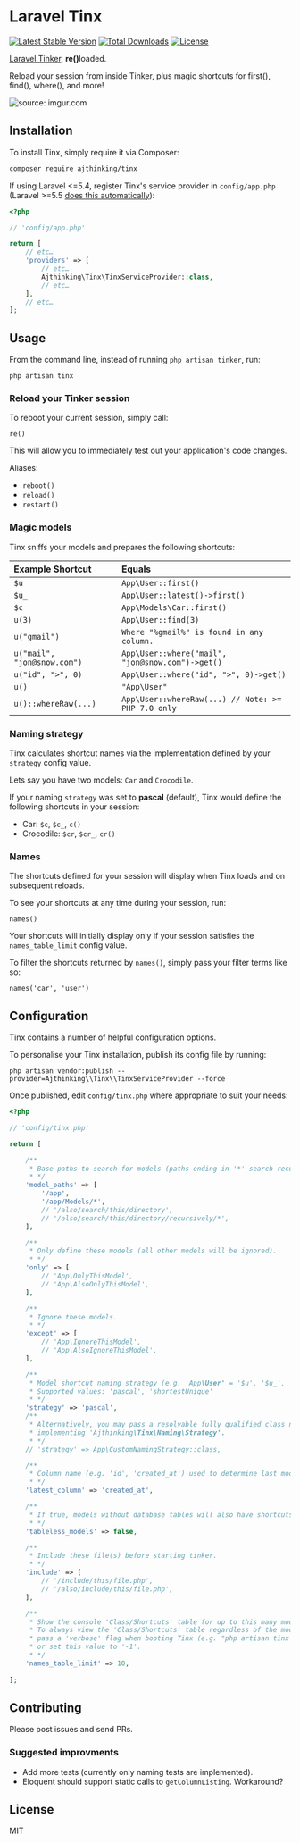 # Laravel Tinx
[![Latest Stable Version](https://img.shields.io/packagist/v/ajthinking/tinx.svg)](https://packagist.org/packages/ajthinking/tinx)
[![Total Downloads](https://img.shields.io/packagist/dt/ajthinking/tinx.svg)](https://packagist.org/packages/ajthinking/tinx)
[![License](https://img.shields.io/packagist/l/ajthinking/tinx.svg)](https://packagist.org/packages/ajthinking/tinx)

[Laravel Tinker](https://github.com/laravel/tinker), <b>re()</b>loaded.

Reload your session from inside Tinker, plus magic shortcuts for first(), find(), where(), and more!

<img src="https://i.imgur.com/U9NnDix.gif" title="source: imgur.com" />

## Installation

To install Tinx, simply require it via Composer:

```bash
composer require ajthinking/tinx
```

If using Laravel <=5.4, register Tinx's service provider in `config/app.php` (Laravel >=5.5 [does this automatically](https://laravel.com/docs/5.5/packages#package-discovery)):

```php
<?php

// 'config/app.php'

return [
    // etc…
    'providers' => [
        // etc…
        Ajthinking\Tinx\TinxServiceProvider::class,
        // etc…
    ],
    // etc…
];
```

## Usage

From the command line, instead of running `php artisan tinker`, run:

```
php artisan tinx
```

### Reload your Tinker session

To reboot your current session, simply call:

```
re()
```

This will allow you to immediately test out your application's code changes.

Aliases:

- `reboot()`
- `reload()`
- `restart()`

### Magic models

Tinx sniffs your models and prepares the following shortcuts:

| Example Shortcut            | Equals                                              |
|:--------------------------- |:--------------------------------------------------- |
| `$u`                        | `App\User::first()`                                 |
| `$u_`                       | `App\User::latest()->first()`                       |
| `$c`                        | `App\Models\Car::first()`                           |
| `u(3)`                      | `App\User::find(3)`                                 |
| `u("gmail")`                | `Where "%gmail%" is found in any column.`           |
| `u("mail", "jon@snow.com")` | `App\User::where("mail", "jon@snow.com")->get()`    |
| `u("id", ">", 0)`           | `App\User::where("id", ">", 0)->get()`              |
| `u()`                       | `"App\User"`                                        |
| `u()::whereRaw(...)`        | `App\User::whereRaw(...) // Note: >= PHP 7.0 only`  |

### Naming strategy

Tinx calculates shortcut names via the implementation defined by your `strategy` config value.

Lets say you have two models: `Car` and `Crocodile`.

If your naming `strategy` was set to **pascal** (default), Tinx would define the following shortcuts in your session:

- Car: `$c`, `$c_`, `c()`
- Crocodile: `$cr`, `$cr_`, `cr()`

### Names

The shortcuts defined for your session will display when Tinx loads and on subsequent reloads.

To see your shortcuts at any time during your session, run:

```
names()
```

Your shortcuts will initially display only if your session satisfies the `names_table_limit` config value.

To filter the shortcuts returned by `names()`, simply pass your filter terms like so:

```
names('car', 'user')
```

## Configuration

Tinx contains a number of helpful configuration options.

To personalise your Tinx installation, publish its config file by running:

```
php artisan vendor:publish --provider=Ajthinking\\Tinx\\TinxServiceProvider --force
```

Once published, edit `config/tinx.php` where appropriate to suit your needs:

```php
<?php

// 'config/tinx.php'

return [

    /**
     * Base paths to search for models (paths ending in '*' search recursively).
     * */
    'model_paths' => [
        '/app',
        '/app/Models/*',
        // '/also/search/this/directory',
        // '/also/search/this/directory/recursively/*',
    ],

    /**
     * Only define these models (all other models will be ignored).
     * */
    'only' => [
        // 'App\OnlyThisModel',
        // 'App\AlsoOnlyThisModel',
    ],

    /**
     * Ignore these models.
     * */
    'except' => [
        // 'App\IgnoreThisModel',
        // 'App\AlsoIgnoreThisModel',
    ],

    /**
     * Model shortcut naming strategy (e.g. 'App\User' = '$u', '$u_', 'u()').
     * Supported values: 'pascal', 'shortestUnique'
     * */
    'strategy' => 'pascal',
    /**
     * Alternatively, you may pass a resolvable fully qualified class name
     * implementing 'Ajthinking\Tinx\Naming\Strategy'.
     * */
    // 'strategy' => App\CustomNamingStrategy::class,

    /**
     * Column name (e.g. 'id', 'created_at') used to determine last model shortcut (i.e. '$u_').
     * */
    'latest_column' => 'created_at',

    /**
     * If true, models without database tables will also have shortcuts defined.
     * */
    'tableless_models' => false,

    /**
     * Include these file(s) before starting tinker.
     * */
    'include' => [
        // '/include/this/file.php',
        // '/also/include/this/file.php',
    ],

    /**
     * Show the console 'Class/Shortcuts' table for up to this many model names, otherwise, hide it.
     * To always view the 'Class/Shortcuts' table regardless of the model name count,
     * pass a 'verbose' flag when booting Tinx (e.g. "php artisan tinx -v"),
     * or set this value to '-1'.
     * */
    'names_table_limit' => 10,
    
];
```

## Contributing

Please post issues and send PRs.

### Suggested improvments

* Add more tests (currently only naming tests are implemented).
* Eloquent should support static calls to `getColumnListing`. Workaround? 

## License

MIT
